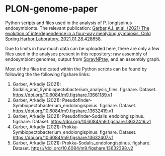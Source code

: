 # PLON-genome-paper

Python scripts and files used in the analysis of P. longispinus endosymbionts. The relevant publication: [Garber,A.I. et al. (2021) The evolution of interdependence in a four-way mealybug symbiosis. Cold Spring Harbor Laboratory, 2021.01.28.428658](https://academic.oup.com/gbe/advance-article/doi/10.1093/gbe/evab123/6290711).

Due to limits in how much data can be uploaded here, there are only a few files used in the analyses present in this repository: raw assembly of endosymbiont genomes, output from [SprayNPray](https://github.com/Arkadiy-Garber/SprayNPray), and an assembly graph.

Most of the files indicated within the Python scripts can be found by following the the following figshare links:

1) Garber, Arkadiy (2021): Sodalis_and_Symbiopectobacterium_analysis_files. figshare. Dataset. https://doi.org/10.6084/m9.figshare.13661189.v1
2) Garber, Arkadiy (2021): Pseudofinder-Symbiopectobacterium_endolongispinus. figshare. Dataset. https://doi.org/10.6084/m9.figshare.13632419.v1
3) Garber, Arkadiy (2021): Pseudofinder-Sodalis_endolongispinus. figshare. Dataset. https://doi.org/10.6084/m9.figshare.13632416.v1
4) Garber, Arkadiy (2021): Prokka-Symbiopectobacterium_endolongispinus. figshare. Dataset. https://doi.org/10.6084/m9.figshare.13632407.v1
5) Garber, Arkadiy (2021): Prokka-Sodalis_endolongispinus. figshare. Dataset. https://doi.org/10.6084/m9.figshare.13632398.v2

